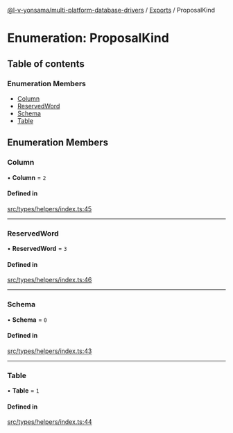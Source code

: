 [@l-v-yonsama/multi-platform-database-drivers](../README.md) / [Exports](../modules.md) / ProposalKind

# Enumeration: ProposalKind

## Table of contents

### Enumeration Members

- [Column](ProposalKind.md#column)
- [ReservedWord](ProposalKind.md#reservedword)
- [Schema](ProposalKind.md#schema)
- [Table](ProposalKind.md#table)

## Enumeration Members

### Column

• **Column** = ``2``

#### Defined in

[src/types/helpers/index.ts:45](https://github.com/l-v-yonsama/db-drivers/blob/bcd433a5c4453aa15ded63aa1500ddf16647d682/src/types/helpers/index.ts#L45)

___

### ReservedWord

• **ReservedWord** = ``3``

#### Defined in

[src/types/helpers/index.ts:46](https://github.com/l-v-yonsama/db-drivers/blob/bcd433a5c4453aa15ded63aa1500ddf16647d682/src/types/helpers/index.ts#L46)

___

### Schema

• **Schema** = ``0``

#### Defined in

[src/types/helpers/index.ts:43](https://github.com/l-v-yonsama/db-drivers/blob/bcd433a5c4453aa15ded63aa1500ddf16647d682/src/types/helpers/index.ts#L43)

___

### Table

• **Table** = ``1``

#### Defined in

[src/types/helpers/index.ts:44](https://github.com/l-v-yonsama/db-drivers/blob/bcd433a5c4453aa15ded63aa1500ddf16647d682/src/types/helpers/index.ts#L44)
